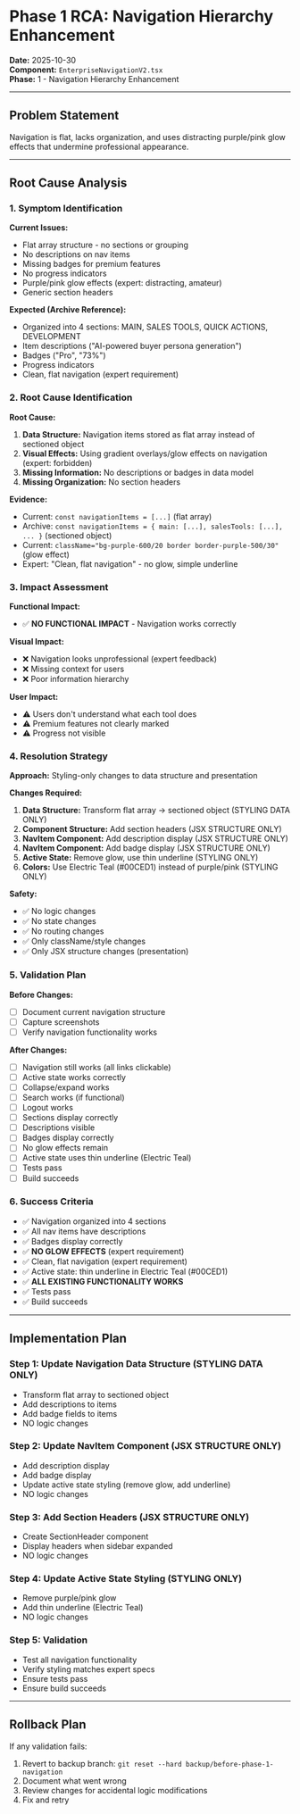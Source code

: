 # Phase 1 RCA: Navigation Hierarchy Enhancement
**Date:** 2025-10-30  
**Component:** `EnterpriseNavigationV2.tsx`  
**Phase:** 1 - Navigation Hierarchy Enhancement

---

## Problem Statement

Navigation is flat, lacks organization, and uses distracting purple/pink glow effects that undermine professional appearance.

---

## Root Cause Analysis

### 1. Symptom Identification

**Current Issues:**
- Flat array structure - no sections or grouping
- No descriptions on nav items
- Missing badges for premium features
- No progress indicators
- Purple/pink glow effects (expert: distracting, amateur)
- Generic section headers

**Expected (Archive Reference):**
- Organized into 4 sections: MAIN, SALES TOOLS, QUICK ACTIONS, DEVELOPMENT
- Item descriptions ("AI-powered buyer persona generation")
- Badges ("Pro", "73%")
- Progress indicators
- Clean, flat navigation (expert requirement)

### 2. Root Cause Identification

**Root Cause:**
1. **Data Structure:** Navigation items stored as flat array instead of sectioned object
2. **Visual Effects:** Using gradient overlays/glow effects on navigation (expert: forbidden)
3. **Missing Information:** No descriptions or badges in data model
4. **Missing Organization:** No section headers

**Evidence:**
- Current: `const navigationItems = [...]` (flat array)
- Archive: `const navigationItems = { main: [...], salesTools: [...], ... }` (sectioned object)
- Current: `className="bg-purple-600/20 border border-purple-500/30"` (glow effect)
- Expert: "Clean, flat navigation" - no glow, simple underline

### 3. Impact Assessment

**Functional Impact:**
- ✅ **NO FUNCTIONAL IMPACT** - Navigation works correctly

**Visual Impact:**
- ❌ Navigation looks unprofessional (expert feedback)
- ❌ Missing context for users
- ❌ Poor information hierarchy

**User Impact:**
- ⚠️ Users don't understand what each tool does
- ⚠️ Premium features not clearly marked
- ⚠️ Progress not visible

### 4. Resolution Strategy

**Approach:** Styling-only changes to data structure and presentation

**Changes Required:**
1. **Data Structure:** Transform flat array → sectioned object (STYLING DATA ONLY)
2. **Component Structure:** Add section headers (JSX STRUCTURE ONLY)
3. **NavItem Component:** Add description display (JSX STRUCTURE ONLY)
4. **NavItem Component:** Add badge display (JSX STRUCTURE ONLY)
5. **Active State:** Remove glow, use thin underline (STYLING ONLY)
6. **Colors:** Use Electric Teal (#00CED1) instead of purple/pink (STYLING ONLY)

**Safety:**
- ✅ No logic changes
- ✅ No state changes
- ✅ No routing changes
- ✅ Only className/style changes
- ✅ Only JSX structure changes (presentation)

### 5. Validation Plan

**Before Changes:**
- [ ] Document current navigation structure
- [ ] Capture screenshots
- [ ] Verify navigation functionality works

**After Changes:**
- [ ] Navigation still works (all links clickable)
- [ ] Active state works correctly
- [ ] Collapse/expand works
- [ ] Search works (if functional)
- [ ] Logout works
- [ ] Sections display correctly
- [ ] Descriptions visible
- [ ] Badges display correctly
- [ ] No glow effects remain
- [ ] Active state uses thin underline (Electric Teal)
- [ ] Tests pass
- [ ] Build succeeds

### 6. Success Criteria

- ✅ Navigation organized into 4 sections
- ✅ All nav items have descriptions
- ✅ Badges display correctly
- ✅ **NO GLOW EFFECTS** (expert requirement)
- ✅ Clean, flat navigation (expert requirement)
- ✅ Active state: thin underline in Electric Teal (#00CED1)
- ✅ **ALL EXISTING FUNCTIONALITY WORKS**
- ✅ Tests pass
- ✅ Build succeeds

---

## Implementation Plan

### Step 1: Update Navigation Data Structure (STYLING DATA ONLY)
- Transform flat array to sectioned object
- Add descriptions to items
- Add badge fields to items
- NO logic changes

### Step 2: Update NavItem Component (JSX STRUCTURE ONLY)
- Add description display
- Add badge display
- Update active state styling (remove glow, add underline)
- NO logic changes

### Step 3: Add Section Headers (JSX STRUCTURE ONLY)
- Create SectionHeader component
- Display headers when sidebar expanded
- NO logic changes

### Step 4: Update Active State Styling (STYLING ONLY)
- Remove purple/pink glow
- Add thin underline (Electric Teal)
- NO logic changes

### Step 5: Validation
- Test all navigation functionality
- Verify styling matches expert specs
- Ensure tests pass
- Ensure build succeeds

---

## Rollback Plan

If any validation fails:
1. Revert to backup branch: `git reset --hard backup/before-phase-1-navigation`
2. Document what went wrong
3. Review changes for accidental logic modifications
4. Fix and retry

